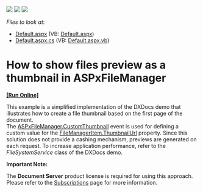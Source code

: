 <!-- default badges list -->
![](https://img.shields.io/endpoint?url=https://codecentral.devexpress.com/api/v1/VersionRange/128565241/15.1.7%2B)
[![](https://img.shields.io/badge/Open_in_DevExpress_Support_Center-FF7200?style=flat-square&logo=DevExpress&logoColor=white)](https://supportcenter.devexpress.com/ticket/details/T298675)
[![](https://img.shields.io/badge/📖_How_to_use_DevExpress_Examples-e9f6fc?style=flat-square)](https://docs.devexpress.com/GeneralInformation/403183)
<!-- default badges end -->
<!-- default file list -->
*Files to look at*:

* [Default.aspx](./CS/Default.aspx) (VB: [Default.aspx](./VB/Default.aspx))
* [Default.aspx.cs](./CS/Default.aspx.cs) (VB: [Default.aspx.vb](./VB/Default.aspx.vb))
<!-- default file list end -->
# How to show files preview as a thumbnail in ASPxFileManager
<!-- run online -->
**[[Run Online]](https://codecentral.devexpress.com/t298675/)**
<!-- run online end -->


<p>This example is a simplified implementation of the DXDocs demo that illustrates how to create a file thumbnail based on the first page of the document. <br>The <a href="https://documentation.devexpress.com/#AspNet/DevExpressWebASPxFileManager_CustomThumbnailtopic">ASPxFileManager.CustomThumbnail</a> event is used for defining a custom value for the <a href="https://documentation.devexpress.com/#AspNet/DevExpressWebFileManagerItem_ThumbnailUrltopic">FileManagerItem.ThumbnailUrl</a> property. Since this solution does not provide a cashing mechanism, previews are generated on each request. To increase application performance, refer to the <em>FileSystemService</em> class of the DXDocs demo.</p>
<p><strong>Important Note:</strong></p>
<p>The <strong>Document Server</strong> product license is required for using this approach. Please refer to the <a href="https://www.devexpress.com/Subscriptions/"><u>Subscriptions</u></a> page for more information.</p>

<br/>


